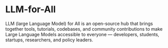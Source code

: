 # LLM-for-All
LLM (large Language Model) for All is an open-source hub that brings together tools, tutorials, codebases, and community contributions to make Large Language Models accessible to everyone — developers, students, startups, researchers, and policy leaders.
